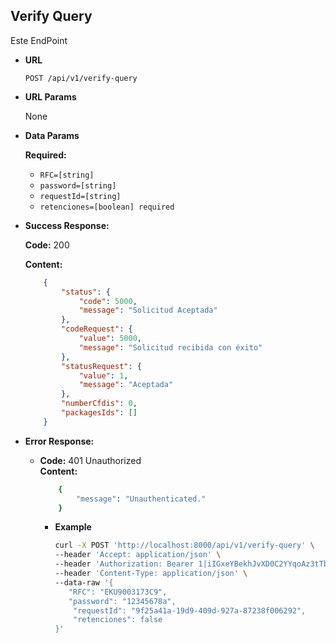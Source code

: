 ## Verify Query

Este EndPoint 
-   **URL**

    `POST /api/v1/verify-query`

-   **URL Params**

    None

-   **Data Params**

    **Required:**

    - `RFC=[string]`
    - `password=[string]`
    - `requestId=[string]`
    - `retenciones=[boolean] required`
    

-   **Success Response:**

    **Code:** 200

    **Content:**

    ```json
        {
            "status": {
                "code": 5000,
                "message": "Solicitud Aceptada"
            },
            "codeRequest": {
                "value": 5000,
                "message": "Solicitud recibida con éxito"
            },
            "statusRequest": {
                "value": 1,
                "message": "Aceptada"
            },
            "numberCfdis": 0,
            "packagesIds": []
        }
    ```


* **Error Response:**

  * **Code:** 401 Unauthorized <br />
    **Content:** 
    ```bash
        {
            "message": "Unauthenticated."
        }
     ```

    -   **Example**

        ```bash
        curl -X POST 'http://localhost:8000/api/v1/verify-query' \
        --header 'Accept: application/json' \
        --header 'Authorization: Bearer 1|iIGxeYBekhJvXD0C2YYqoAz3tTbsS3lXPL18Mjbg' \
        --header 'Content-Type: application/json' \
        --data-raw '{
           "RFC": "EKU9003173C9",
           "password": "12345678a",
            "requestId": "9f25a41a-19d9-409d-927a-87238f006292",
            "retenciones": false
        }'
        ```
